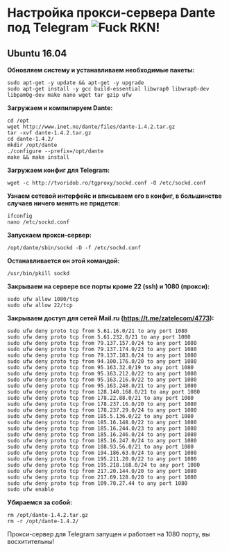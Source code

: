 # Настройка прокси-сервера Dante под Telegram ![Fuck RKN!](https://img.shields.io/badge/Fuck-RKN-brightgreen.svg)

## Ubuntu 16.04

**Обновляем систему и устанавливаем необходимые пакеты:**

	sudo apt-get -y update && apt-get -y upgrade
	sudo apt-get install -y gcc build-essential libwrap0 libwrap0-dev libpam0g-dev make nano wget tar gzip ufw

**Загружаем и компилируем Dante:**

	cd /opt
	wget http://www.inet.no/dante/files/dante-1.4.2.tar.gz
	tar -xvf dante-1.4.2.tar.gz
	cd dante-1.4.2/
	mkdir /opt/dante
	./configure --prefix=/opt/dante
	make && make install
	
**Загружаем конфиг для Telegram:**

	wget -c http://tvoridob.ro/tgproxy/sockd.conf -O /etc/sockd.conf

**Узнаем сетевой интерфейс и вписываем его в конфиг, в большинстве случаев ничего менять не придется:**

	ifconfig
	nano /etc/sockd.conf

**Запускаем прокси-сервер:**

	/opt/dante/sbin/sockd -D -f /etc/sockd.conf

**Останавливается он этой командой:**

	/usr/bin/pkill sockd
	
**Закрываем на сервере все порты кроме 22 (ssh) и 1080 (прокси):**

	sudo ufw allow 1080/tcp
	sudo ufw allow 22/tcp

**Закрываем доступ для сетей Mail.ru (https://t.me/zatelecom/4773):**

	sudo ufw deny proto tcp from 5.61.16.0/21 to any port 1080
	sudo ufw deny proto tcp from 5.61.232.0/21 to any port 1080 
	sudo ufw deny proto tcp from 79.137.157.0/24 to any port 1080
	sudo ufw deny proto tcp from 79.137.174.0/23 to any port 1080
	sudo ufw deny proto tcp from 79.137.183.0/24 to any port 1080
	sudo ufw deny proto tcp from 94.100.176.0/20 to any port 1080
	sudo ufw deny proto tcp from 95.163.32.0/19 to any port 1080
	sudo ufw deny proto tcp from 95.163.212.0/22 to any port 1080
	sudo ufw deny proto tcp from 95.163.216.0/22 to any port 1080
	sudo ufw deny proto tcp from 95.163.248.0/21 to any port 1080
	sudo ufw deny proto tcp from 128.140.168.0/21 to any port 1080
	sudo ufw deny proto tcp from 178.22.88.0/21 to any port 1080
	sudo ufw deny proto tcp from 178.237.16.0/20 to any port 1080
	sudo ufw deny proto tcp from 178.237.29.0/24 to any port 1080
	sudo ufw deny proto tcp from 185.5.136.0/22 to any port 1080
	sudo ufw deny proto tcp from 185.16.148.0/22 to any port 1080
	sudo ufw deny proto tcp from 185.16.244.0/23 to any port 1080
	sudo ufw deny proto tcp from 185.16.246.0/24 to any port 1080
	sudo ufw deny proto tcp from 185.16.247.0/24 to any port 1080
	sudo ufw deny proto tcp from 188.93.56.0/21 to any port 1080
	sudo ufw deny proto tcp from 194.186.63.0/24 to any port 1080
	sudo ufw deny proto tcp from 195.211.20.0/22 to any port 1080
	sudo ufw deny proto tcp from 195.218.168.0/24 to any port 1080
	sudo ufw deny proto tcp from 217.20.144.0/20 to any port 1080
	sudo ufw deny proto tcp from 217.69.128.0/20 to any port 1080
	sudo ufw deny proto tcp from 109.70.27.44 to any port 1080
	sudo ufw enable
	
**Убираемся за собой:**

	rm /opt/dante-1.4.2.tar.gz
	rm -r /opt/dante-1.4.2/

Прокси-сервер для Telegram запущен и работает на 1080 порту, вы восхитительны!
